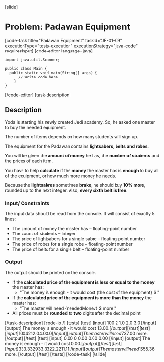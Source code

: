 [slide]
# Problem: Padawan Equipment
[code-task title="Padawan Equipment" taskId="JF-01-09" executionType="tests-execution" executionStrategy="java-code" requiresInput]
[code-editor language=java]
```
import java.util.Scanner;

public class Main {
  public static void main(String[] args) {
      // Write code here
    }
}
```
[/code-editor]
[task-description]
## Description
Yoda is starting his newly created Jedi academy. So, he asked one master to buy the needed equipment. 

The number of items depends on how many students will sign up. 

The equipment for the Padawan contains **lightsabers, belts and robes**.

You will be given the **amount of money** he has, the **number of students** and the prices of each item. 

You have to help **calculate** if the **money** the master has is **enough** to buy all of the equipment, or how much more money he needs. 

Because the **lightsabres** sometimes **brake**, he should buy **10% more**, rounded up to the next integer. Also, **every sixth belt is free**.

### Input/ Constraints
The input data should be read from the console. It will consist of exactly 5 lines:
-	The amount of money the master has – floating-point number
-	The count of students – integer
-	The price of lightsabers for a single sabre – floating-point number
-	The price of robes for a single robe – floating-point number
-	The price of belts for a single belt – floating-point number

### Output
The output should be printed on the console.
-	If the **calculated price of the equipment is less or equal to the money** the master has:
    -	"The money is enough - it would cost \{the cost of the equipment\} $."
-	If the **calculated price of the equipment is more than the money** the master has:
    - "The master will need \{neededMoney\} $ more."
-	All prices must be **rounded** to **two** digits after the decimal point.

[/task-description]
[code-io /]
[tests]
[test]
[input]
100
2
1.0
2.0
3.0
[/input]
[output]
The money is enough - it would cost 13.00$.
[/output]
[/test]
[test]
[input]
100
42
12.0
4.0
3.0
[/input]
[output] 
The master will need 737.00$ more.
[/output]
[/test]
[test]
[input]
0.00
0
0.00
0.00
0.00
[/input]
[output]
The money is enough - it would cost 0.00$.
[/output]
[/test]
[test]
[input]
333.33
29
33.33
22.22
11.11
[/input]
[output] 
The master will need 1655.36$ more.
[/output]
[/test]
[/tests]
[/code-task]
[/slide]